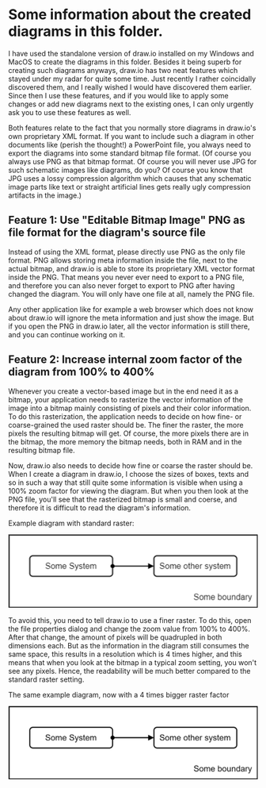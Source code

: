 # Some information about the created diagrams in this folder.

I have used the standalone version of draw.io installed on my Windows and MacOS to create the diagrams in this folder.
Besides it being superb for creating such diagrams anyways, draw.io has two neat features which stayed under my radar for quite some time.
Just recently I rather coincidally discovered them, and I really wished I would have discovered them earlier.
Since then I use these features, and if you would like to apply some changes or add new diagrams next to the existing ones, I can only urgently ask you to use these features as well.

Both features relate to the fact that you normally store diagrams in draw.io's own proprietary XML format.
If you want to include such a diagram in other documents like (perish the thought!) a PowerPoint file, you always need to export the diagrams into some standard bitmap file format.
(Of course you always use PNG as that bitmap format. Of course you will never use JPG for such schematic images like diagrams, do you? Of course you know that JPG uses a lossy compression algorithm which causes that any schematic image parts like text or straight artificial lines gets really ugly compression artifacts in the image.)


## Feature 1: Use "Editable Bitmap Image" PNG as file format for the diagram's source file

Instead of using the XML format, please directly use PNG as the only file format.
PNG allows storing meta information inside the file, next to the actual bitmap, and draw.io is able to store its proprietary XML vector format inside the PNG.
That means you never ever need to export to a PNG file, and therefore you can also never forget to export to PNG after having changed the diagram.
You will only have one file at all, namely the PNG file.

Any other application like for example a web browser which does not know about draw.io will ignore the meta information and just show the image.
But if you open the PNG in draw.io later, all the vector information is still there, and you can continue working on it.


## Feature 2: Increase internal zoom factor of the diagram from 100% to 400%

Whenever you create a vector-based image but in the end need it as a bitmap, your application needs to rasterize the vector information of the image into a bitmap mainly consisting of pixels and their color information.
To do this rasterization, the application needs to decide on how fine- or coarse-grained the used raster should be.
The finer the raster, the more pixels the resulting bitmap will get.
Of course, the more pixels there are in the bitmap, the more memory the bitmap needs, both in RAM and in the resulting bitmap file.

Now, draw.io also needs to decide how fine or coarse the raster should be.
When I create a diagram in draw.io, I choose the sizes of boxes, texts and so in such a way that still quite some information is visible when using a 100% zoom factor for viewing the diagram.
But when you then look at the PNG file, you'll see that the rasterized bitmap is small and coerse, and therefore it is difficult to read the diagram's information.

Example diagram with standard raster:

![draw.io raster example, 100%](drawio_raster-example_100percent.png)

To avoid this, you need to tell draw.io to use a finer raster.
To do this, open the file properties dialog and change the zoom value from 100% to 400%.
After that change, the amount of pixels will be quadrupled in both dimensions each.
But as the information in the diagram still consumes the same space, this results in a resolution which is 4 times higher, and this means that when you look at the bitmap in a typical zoom setting, you won't see any pixels.
Hence, the readability will be much better compared to the standard raster setting.

The same example diagram, now with a 4 times bigger raster factor

![draw.io raster example, 400%](drawio_raster-example_400percent.png)
